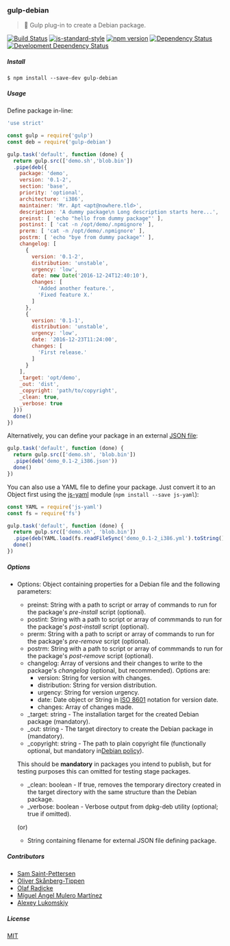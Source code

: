 ### gulp-debian
> :tropical_drink: Gulp plug-in to create a Debian package.

[![Build Status](https://travis-ci.org/stpettersens/gulp-debian.png?branch=master)](https://travis-ci.org/stpettersens/gulp-debian)
[![js-standard-style](https://img.shields.io/badge/code%20style-standard-brightgreen.svg)](https://github.com/feross/standard)
[![npm version](https://badge.fury.io/js/gulp-debian.svg)](http://npmjs.com/package/gulp-debian)
[![Dependency Status](https://david-dm.org/stpettersens/gulp-debian.png?theme=shields.io)](https://david-dm.org/stpettersens/gulp-debian) [![Development Dependency Status](https://david-dm.org/stpettersens/gulp-debian/dev-status.png?theme=shields.io)](https://david-dm.org/stpettersens/gulp-debian?type=dev)

##### Install

    $ npm install --save-dev gulp-debian

##### Usage

Define package in-line:

```js
'use strict'

const gulp = require('gulp')
const deb = require('gulp-debian')

gulp.task('default', function (done) {
  return gulp.src(['demo.sh','blob.bin'])
  .pipe(deb({
    package: 'demo',
    version: '0.1-2',
    section: 'base',
    priority: 'optional',
    architecture: 'i386',
    maintainer: 'Mr. Apt <apt@nowhere.tld>',
    description: 'A dummy package\n Long description starts here...',
    preinst: [ 'echo "hello from dummy package"' ],
    postinst: [ 'cat -n /opt/demo/.npmignore' ],
    prerm: [ 'cat -n /opt/demo/.npmignore' ],
    postrm: [ 'echo "bye from dummy package"' ],
    changelog: [
      {
        version: '0.1-2',
        distribution: 'unstable',
        urgency: 'low',
        date: new Date('2016-12-24T12:40:10'),
        changes: [
          'Added another feature.',
          'Fixed feature X.'
        ]
      },
      {
        version: '0.1-1',
        distribution: 'unstable',
        urgency: 'low',
        date: '2016-12-23T11:24:00',
        changes: [
          'First release.'
        ]
      }
    ],
    _target: 'opt/demo',
    _out: 'dist',
    _copyright: 'path/to/copyright',
    _clean: true,
    _verbose: true
  }))
  done()
})
```

Alternatively, you can define your package in an external [JSON file](demo_0.1-2_i386.json):

```js
gulp.task('default', function (done) {
  return gulp.src(['demo.sh', 'blob.bin'])
  .pipe(deb('demo_0.1-2_i386.json'))
  done()
})
```

You can also use a YAML file to define your package. Just convert it to an Object first using
the [js-yaml](https://github.com/nodeca/js-yaml) module (`npm install --save js-yaml`):

```js
const YAML = require('js-yaml')
const fs = require('fs')

gulp.task('default', function (done) {
  return gulp.src(['demo.sh', 'blob.bin'])
  .pipe(deb(YAML.load(fs.readFileSync('demo_0.1-2_i386.yml').toString())))
  done()
})
```

##### Options

* Options: Object containing properties for a Debian file and the following parameters:
    * preinst: String with a path to script or array of commands to run for the package's *pre-install* script (optional).
    * postint: String with a path to script or array of commmands to run for the package's *post-install* script (optional).
    * prerm: String with a path to script or array of commands to run for the package's *pre-remove* script (optional).
    * postrm: String with a path to script or array of commmands to run for the package's *post-remove* script (optional).
    * changelog: Array of versions and their changes to write to the package's *changelog* (optional, but recommended). Options are:
        * version: String for version with changes.
        * distribution: String for version distribution.
        * urgency: String for version urgency.
        * date: Date object or String in [ISO 8601](https://en.wikipedia.org/wiki/ISO_8601) notation for version date.
        * changes: Array of changes made.
    * _target: string - The installation target for the created Debian package (mandatory).
    * _out: string - The target directory to create the Debian package in (mandatory).
    * _copyright: string - The path to plain copyright file (functionally optional, but mandatory in[Debian policy](https://www.debian.org/doc/debian-policy/#copyright-information)).

    This should be **mandatory** in packages you intend to publish, but for testing purposes
    this can omitted for testing stage packages.

    * _clean: boolean - If true, removes the temporary directory created in the target directory with the same structure than the Debian package.
    * _verbose: boolean - Verbose output from dpkg-deb utility (optional; true if omitted).

  (or)

  * String containing filename for external JSON file defining package.

##### Contributors

* [Sam Saint-Pettersen](https://github.com/stpettersens)
* [Oliver Skånberg-Tippen](https://github.com/oskanberg)
* [Olaf Radicke](https://github.com/OlafRadicke)
* [Míguel Ángel Mulero Martínez](https://github.com/McGiverGim)
* [Alexey Lukomskiy](https://github.com/lucomsky)

##### License

[MIT](https://opensource.org/licenses/MIT)
